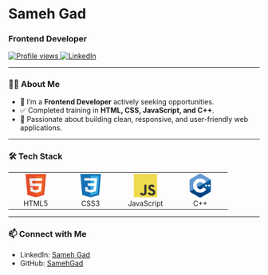 <h1 align="left">Sameh Gad</h1>
<h3 align="left">Frontend Developer</h3>

<p align="left">
  <a href="https://github.com/SamehGad">
    <img src="https://komarev.com/ghpvc/?username=SamehGad" alt="Profile views" />
  </a>
  <a href="https://www.linkedin.com/in/sameh-gad-704527251">
    <img alt="LinkedIn" src="https://img.shields.io/badge/LinkedIn-Profile-blue?logo=linkedin">
  </a>
</p>

---

### 👨‍💻 About Me
- 🎯 I’m a **Frontend Developer** actively seeking opportunities.  
- ✅ Completed training in **HTML, CSS, JavaScript, and C++**.  
- 🚀 Passionate about building clean, responsive, and user-friendly web applications.  

---

### 🛠️ Tech Stack
<table>
  <tr>
    <td align="center" width="96">
      <img src="https://raw.githubusercontent.com/devicons/devicon/master/icons/html5/html5-original.svg" width="48" height="48" alt="HTML5" />
      <br>HTML5
    </td>
    <td align="center" width="96">
      <img src="https://raw.githubusercontent.com/devicons/devicon/master/icons/css3/css3-original.svg" width="48" height="48" alt="CSS3" />
      <br>CSS3
    </td>
    <td align="center" width="96">
      <img src="https://raw.githubusercontent.com/devicons/devicon/master/icons/javascript/javascript-original.svg" width="48" height="48" alt="JavaScript" />
      <br>JavaScript
    </td>
    <td align="center" width="96">
      <img src="https://raw.githubusercontent.com/devicons/devicon/master/icons/cplusplus/cplusplus-original.svg" width="48" height="48" alt="C++" />
      <br>C++
    </td>
  </tr>
</table>

---

### 📫 Connect with Me
- LinkedIn: [Sameh Gad](https://www.linkedin.com/in/sameh-gad-704527251)  
- GitHub: [SamehGad](https://github.com/SamehGad)
